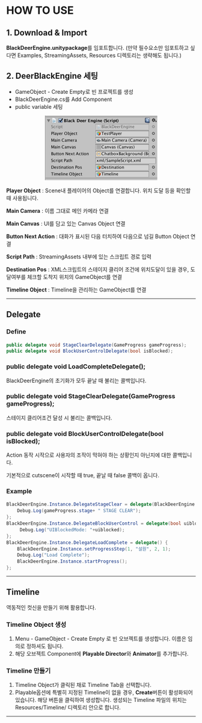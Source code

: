 
# HOW TO USE

## 1. Download & Import

**BlackDeerEngine.unitypackage**를 임포트합니다.
(만약 필수요소만 임포트하고 싶다면 Examples, StreamingAssets, Resources 디렉토리는 생략해도 됩니다.)

## 2. DeerBlackEngine 세팅

- GameObject - Create Empty로 빈 프로젝트를 생성
- BlackDeerEngine.cs를 Add Component
- public variable 세팅

<p align="center">
  <img src="https://github.com/rajephon/BlackDeerEngine/blob/document/Document/BlackDeerEngineComponent.png" width="299" />
</p>

**Player Object** : Scene내 플레이어의 Object를 연결합니다. 위치 도달 등을 확인할 때 사용됩니다.

**Main Camera** : 이름 그대로 메인 카메라 연결

**Main Canvas** : UI를 담고 있는 Canvas Object 연결

**Button Next Action** : 대화가 표시된 다음 터치하여 다음으로 넘길 Button Object 연결

**Script Path** : StreamingAssets 내부에 있는 스크립트 경로 입력

**Destination Pos** : XML스크립트의 스테이지 클리어 조건에 위치도달이 있을 경우, 도달여부를 체크할 도착지 위치의 GameObject를 연결

**Timeline Object** : Timeline을 관리하는 GameObject를 연결

------

## Delegate

### Define
```C#
public delegate void StageClearDelegate(GameProgress gameProgress);
public delegate void BlockUserControlDelegate(bool isBlocked);
```

### public delegate void LoadCompleteDelegate();
BlackDeerEngine의 초기화가 모두 끝날 때 불리는 콜백입니다.

### public delegate void StageClearDelegate(GameProgress gameProgress);
스테이지 클리어조건 달성 시 불리는 콜백입니다.

### public delegate void BlockUserControlDelegate(bool isBlocked);
Action 동작 시작으로 사용자의 조작이 막혀야 하는 상황인지 아닌지에 대한 콜백입니다.

기본적으로 cutscene이 시작할 때 true, 끝날 때 false 콜백이 옵니다.

### Example
```C#
BlackDeerEngine.Instance.DelegateStageClear = delegate(BlackDeerEngine.GameProgress gameProgress) {
	Debug.Log(gameProgress.stage+ " STAGE CLEAR");
};
BlackDeerEngine.Instance.DelegateBlockUserControl = delegate(bool uiblocked) {
	 Debug.Log("UIBlockedMode: "+uiblocked);
};
BlackDeerEngine.Instance.DelegateLoadComplete = delegate() {
	BlackDeerEngine.Instance.setProgressStep(1, "설원", 2, 1);
	Debug.Log("Load Complete");
	BlackDeerEngine.Instance.startProgress();
};
```
------

## Timeline
역동적인 컷신을 만들기 위해 활용합니다. 

### Timeline Object 생성
1. Menu - GameObject - Create Empty 로 빈 오브젝트를 생성합니다. 이름은 임의로 정하셔도 됩니다.
2. 해당 오브젝트 Component에 **Playable Director**와 **Animator**를 추가합니다.

### Timeline 만들기
1. Timeline Object가 클릭된 채로 Timeline Tab을 선택합니다.
2. Playable옵션에 특별히 지정된 Timeline이 없을 경우, **Create**버튼이 활성화되어있습니다. 해당 버튼을 클릭하여 생성합니다. 생성되는 Timeline 파일의 위치는 Resources/Timeline/ 디렉토리 안으로 합니다.

------


